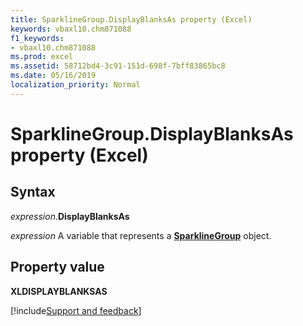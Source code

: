 ```yaml
---
title: SparklineGroup.DisplayBlanksAs property (Excel)
keywords: vbaxl10.chm871088
f1_keywords:
- vbaxl10.chm871088
ms.prod: excel
ms.assetid: 58712bd4-3c91-151d-698f-7bff83865bc8
ms.date: 05/16/2019
localization_priority: Normal
---
```



# SparklineGroup.DisplayBlanksAs property (Excel)

## Syntax

_expression_.**DisplayBlanksAs**

_expression_ A variable that represents a **[SparklineGroup](Excel.SparklineGroup.md)** object.


## Property value

**XLDISPLAYBLANKSAS**



[!include[Support and feedback](~/includes/feedback-boilerplate.md)]